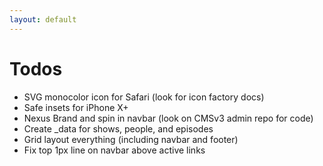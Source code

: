 ```yaml
---
layout: default
---
```


# Todos

- SVG monocolor icon for Safari (look for icon factory docs)
- Safe insets for iPhone X+
- Nexus Brand and spin in navbar (look on CMSv3 admin repo for code)
- Create _data for shows, people, and episodes
- Grid layout everything (including navbar and footer)
- Fix top 1px line on navbar above active links
